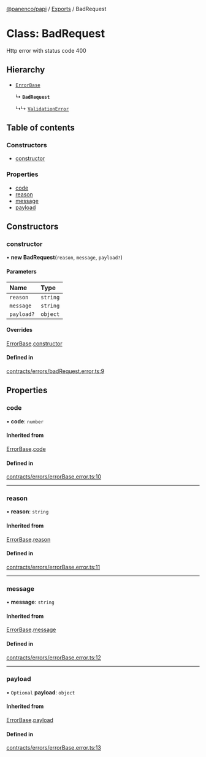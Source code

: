 [@panenco/papi](../README.md) / [Exports](../modules.md) / BadRequest

# Class: BadRequest

Http error with status code 400

## Hierarchy

- [`ErrorBase`](ErrorBase.md)

  ↳ **`BadRequest`**

  ↳↳ [`ValidationError`](ValidationError.md)

## Table of contents

### Constructors

- [constructor](BadRequest.md#constructor)

### Properties

- [code](BadRequest.md#code)
- [reason](BadRequest.md#reason)
- [message](BadRequest.md#message)
- [payload](BadRequest.md#payload)

## Constructors

### constructor

• **new BadRequest**(`reason`, `message`, `payload?`)

#### Parameters

| Name | Type |
| :------ | :------ |
| `reason` | `string` |
| `message` | `string` |
| `payload?` | `object` |

#### Overrides

[ErrorBase](ErrorBase.md).[constructor](ErrorBase.md#constructor)

#### Defined in

[contracts/errors/badRequest.error.ts:9](https://github.com/Panenco/papi/blob/dc0772e/src/contracts/errors/badRequest.error.ts#L9)

## Properties

### code

• **code**: `number`

#### Inherited from

[ErrorBase](ErrorBase.md).[code](ErrorBase.md#code)

#### Defined in

[contracts/errors/errorBase.error.ts:10](https://github.com/Panenco/papi/blob/dc0772e/src/contracts/errors/errorBase.error.ts#L10)

___

### reason

• **reason**: `string`

#### Inherited from

[ErrorBase](ErrorBase.md).[reason](ErrorBase.md#reason)

#### Defined in

[contracts/errors/errorBase.error.ts:11](https://github.com/Panenco/papi/blob/dc0772e/src/contracts/errors/errorBase.error.ts#L11)

___

### message

• **message**: `string`

#### Inherited from

[ErrorBase](ErrorBase.md).[message](ErrorBase.md#message)

#### Defined in

[contracts/errors/errorBase.error.ts:12](https://github.com/Panenco/papi/blob/dc0772e/src/contracts/errors/errorBase.error.ts#L12)

___

### payload

• `Optional` **payload**: `object`

#### Inherited from

[ErrorBase](ErrorBase.md).[payload](ErrorBase.md#payload)

#### Defined in

[contracts/errors/errorBase.error.ts:13](https://github.com/Panenco/papi/blob/dc0772e/src/contracts/errors/errorBase.error.ts#L13)
